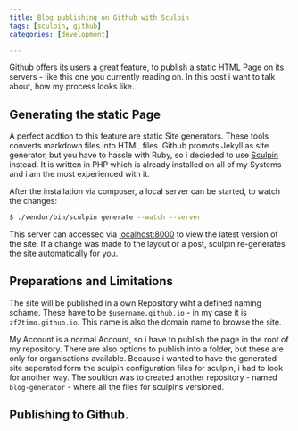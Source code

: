 ```yaml
---
title: Blog publishing on Github with Sculpin
tags: [sculpin, github]
categories: [development]

---
```


Github offers its users a great feature, to publish a static HTML Page on its servers -  like this one you currently reading on. In this post i want to talk about, how my process looks like.

## Generating the static Page
A perfect addtion to this feature are static Site generators. These tools converts markdown files into HTML files. 
Github promots Jekyll as site generator, but you have to hassle with Ruby, so i decieded to use [Sculpin](https://sculpin.io/) instead. It is written in PHP which is already installed on all of my Systems and i am the most experienced with it.

After the installation via composer, a local server can be started, to watch the changes:
~~~bash
$ ./vendor/bin/sculpin generate --watch --server
~~~
This server can accessed via [localhost:8000](http://localhost:8000) to view the latest version of the site.
If a change was made to the layout or a post, sculpin re-generates the site automatically for you.

## Preparations and Limitations

The site will be published in a own Repository wiht a defined naming schame. These have to be `$username.github.io` - in my case it is `zf2timo.github.io`. This name is also the domain name to browse the site.

My Account is a normal Account, so i have to publish the page in the root of my repository. There are also options to publish into a folder, but these are only for organisations available.
Because i wanted to have the generated site seperated form the sculpin configuration files for sculpin, i had to look for another way.
The soultion was to created another repository - named `blog-generator` - where all the files for sculpins versioned.

## Publishing to Github.
